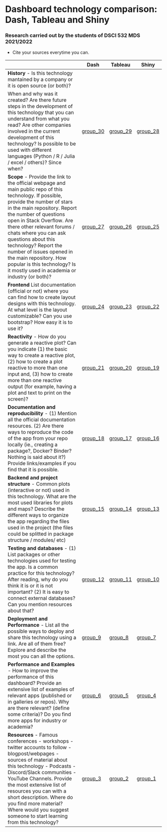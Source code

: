 # Dashboard technology comparison: Dash, Tableau and Shiny
### Research carried out by the students of DSCI 532 MDS 2021/2022 

* Cite your sources everytime you can.

|     | Dash | Tableau | Shiny |
| --- | ---- | ------- | ----- |
| **History** - Is this technology mantained by a company or it is open source (or both)?  
 When and why was it created?  Are there future steps in the development of this technology that you can understand from what you read? Are other companies involved in the current development of this technology? Is possible to be used with different languages (Python / R / Julia / excel / others)? Since when?| [group_30](group_30.md)     |  [group_29](group_29.md)        |  [group_28](group_28.md)      |
| **Scope** -  Provide the link to the official webpage and main public repo of this technology. If possible, provide the number of stars in the main repository. Report the number of questions open in Stack Overflow. Are there other relevant forums / chats where you can ask questions about this technology? Report the number of issues opened in the main repository. How popular is this technology? Is it mostly used in academia or industry (or both)?  | [group_27](group_27.md)     | [group_26](group_26.md)        |  [group_25](group_25.md)     |
| **Frontend**  List documentation (official or not) where you can find how to create layout designs with this technology. At what level is the layout customizable? Can you use bootstrap? How easy it is to use it?  | [group_24](group_24.md) | [group_23](group_23.md) | [group_22](group_22.md) |
| **Reactivity** - How do you generate a reactive plot? Can you indicate (1) the basic way to create a reactive plot, (2) how to create a plot reactive to more than one input and, (3) how to create more than one reactive output (for example, having a plot and text to print on the screen)?   |  [group_21](group_21.md)       |  [group_20](group_20.md)     |[group_19](group_19.md)
|  **Documentation and reproducibility** - (1) Mention all the official documentation resources. (2) Are there ways to reproduce the code of the app from your repo locally (ie., creating a package?, Docker? Binder? Nothing is said about it?) Provide links/examples if you find that it is possible.   |  [group_18](group_18.md)    |   [group_17](group_17.md)      |  [group_16](group_16.md)     |
| **Backend and project structure** - Common plots (interactive or not) used in this technology. What are the most used libraries for plots and maps? Describe the different ways to organize the app regarding the files used in the project (the files could be splitted in package structure / modules/ etc)  |  [group_15](group_15.md)     | [group_14](group_14.md)         |  [group_13](group_13.md)      |
| **Testing and databases** - (1) List packages or other technologies used for testing the app. Is a common practice for this technology? After reading, why do you think it is or it is not important? (2) It is easy to connect external databases? Can you mention resources about that? | [group_12](group_12.md)     | [group_11](group_11.md)        | [group_10](group_10.md)      |
| **Deployment and Performance** - List all the possible ways to deploy and share this technology using a link. Are all of them free? Explore and describe the most you can all the options.  | [group_9](group_9.md)     |  [group_8](group_8.md)       | [group_7](group_7.md)      |
| **Performance and Examples** - How to improve the performance of this dashboard?  Provide an extensive list of examples of relevant apps (published or in galleries or repos). Why are there relevant? (define some criteria)? Do you find more apps for industry or academia?| [group_6](group_6.md)     |   [group_5](group_5.md)      |  [group_4](group_4.md)     |
| **Resources** - Famous conferences - workshops - twitter accounts to follow - blogpost/webpages - sources of material about this technology - Podcasts - Discord/Slack communities - YouTube Channels. Provide the most extensive list of resources you can with a short description. Where do you find more material? Where would you suggest someone to start learning from this technology? | [group_3](group_3.md)      |   [group_2](group_2.md)       |  [group_1](group_1.md)      |

